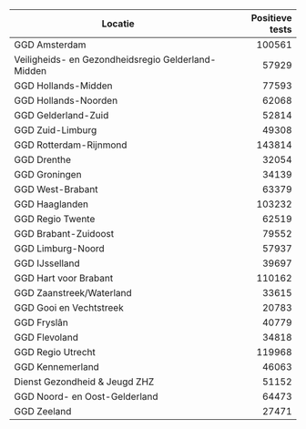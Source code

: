| Locatie | Positieve tests |
|---------|----------------:|
| GGD Amsterdam                            | 100561 |
| Veiligheids- en Gezondheidsregio Gelderland-Midden | 57929 |
| GGD Hollands-Midden                      | 77593 |
| GGD Hollands-Noorden                     | 62068 |
| GGD Gelderland-Zuid                      | 52814 |
| GGD Zuid-Limburg                         | 49308 |
| GGD Rotterdam-Rijnmond                   | 143814 |
| GGD Drenthe                              | 32054 |
| GGD Groningen                            | 34139 |
| GGD West-Brabant                         | 63379 |
| GGD Haaglanden                           | 103232 |
| GGD Regio Twente                         | 62519 |
| GGD Brabant-Zuidoost                     | 79552 |
| GGD Limburg-Noord                        | 57937 |
| GGD IJsselland                           | 39697 |
| GGD Hart voor Brabant                    | 110162 |
| GGD Zaanstreek/Waterland                 | 33615 |
| GGD Gooi en Vechtstreek                  | 20783 |
| GGD Fryslân                              | 40779 |
| GGD Flevoland                            | 34818 |
| GGD Regio Utrecht                        | 119968 |
| GGD Kennemerland                         | 46063 |
| Dienst Gezondheid & Jeugd ZHZ            | 51152 |
| GGD Noord- en Oost-Gelderland            | 64473 |
| GGD Zeeland                              | 27471 |
